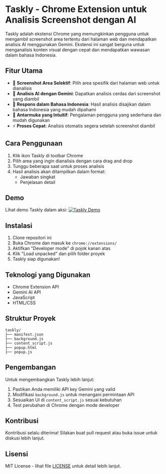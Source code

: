 # Taskly - Chrome Extension untuk Analisis Screenshot dengan AI

Taskly adalah ekstensi Chrome yang memungkinkan pengguna untuk mengambil screenshot area tertentu dari halaman web dan mendapatkan analisis AI menggunakan Gemini. Ekstensi ini sangat berguna untuk menganalisis konten visual dengan cepat dan mendapatkan wawasan dalam bahasa Indonesia.

## Fitur Utama

- 📸 **Screenshot Area Selektif**: Pilih area spesifik dari halaman web untuk dianalisis
- 🤖 **Analisis AI dengan Gemini**: Dapatkan analisis cerdas dari screenshot yang diambil
- 💬 **Respons dalam Bahasa Indonesia**: Hasil analisis disajikan dalam bahasa Indonesia yang mudah dipahami
- 🎯 **Antarmuka yang Intuitif**: Pengalaman pengguna yang sederhana dan mudah digunakan
- ⚡ **Proses Cepat**: Analisis otomatis segera setelah screenshot diambil

## Cara Penggunaan

1. Klik ikon Taskly di toolbar Chrome
2. Pilih area yang ingin dianalisis dengan cara drag and drop
3. Tunggu beberapa saat untuk proses analisis
4. Hasil analisis akan ditampilkan dalam format:
   - Jawaban singkat
   - Penjelasan detail

## Demo

Lihat demo Taskly dalam aksi:
[![Taskly Demo](https://img.youtube.com/vi/iWs4Y11ogwQ/0.jpg)](https://youtu.be/iWs4Y11ogwQ)

## Instalasi

1. Clone repositori ini
2. Buka Chrome dan masuk ke `chrome://extensions/`
3. Aktifkan "Developer mode" di pojok kanan atas
4. Klik "Load unpacked" dan pilih folder proyek
5. Taskly siap digunakan!

## Teknologi yang Digunakan

- Chrome Extension API
- Gemini AI API
- JavaScript
- HTML/CSS

## Struktur Proyek

```
taskly/
├── manifest.json
├── background.js
├── content_script.js
├── popup.html
├── popup.js
```

## Pengembangan

Untuk mengembangkan Taskly lebih lanjut:

1. Pastikan Anda memiliki API key Gemini yang valid
2. Modifikasi `background.js` untuk menangani permintaan API
3. Sesuaikan UI di `content_script.js` sesuai kebutuhan
4. Test perubahan di Chrome dengan mode developer

## Kontribusi

Kontribusi selalu diterima! Silakan buat pull request atau buka issue untuk diskusi lebih lanjut.

## Lisensi

MIT License - lihat file [LICENSE](LICENSE) untuk detail lebih lanjut. 